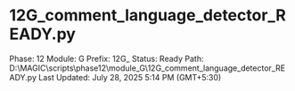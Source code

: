 # 12G_comment_language_detector_READY.py

Phase: 12
Module: G
Prefix: 12G_
Status: Ready
Path: D:\MAGIC\scripts\phase12\module_G\12G_comment_language_detector_READY.py
Last Updated: July 28, 2025 5:14 PM (GMT+5:30)